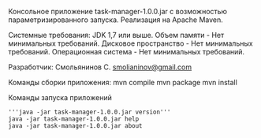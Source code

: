Консольное приложение task-manager-1.0.0.jar с возможностью 
параметризированного запуска. Реализация на Apache Maven.

Системные требования:
    JDK 	1,7 или выше.
    Объем памяти - Нет минимальных требований.
    Дисковое пространство - Нет минимальных требований.
    Операционная система - Нет минимальных требований.

Разработчик: 
    Смольянинов С. smolianinov@gmail.com
    
Команды сборки приложения:
    mvn compile
    mvn package
    mvn install

Команды запуска приложений

    '''java -jar task-manager-1.0.0.jar version'''
    java -jar task-manager-1.0.0.jar help
    java -jar task-manager-1.0.0.jar about